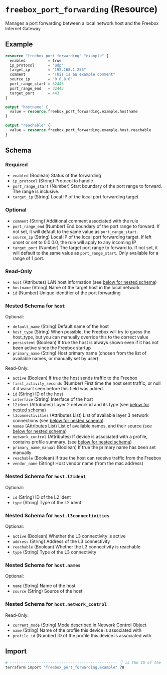 # `freebox_port_forwarding` (Resource)

Manages a port forwarding between a local network host and the Freebox Internet Gateway

## Example

```terraform
resource "freebox_port_forwarding" "example" {
  enabled          = true
  ip_protocol      = "udp"
  target_ip        = "192.168.1.255"
  comment          = "This is an example comment"
  source_ip        = "0.0.0.0"
  port_range_start = 32443
  port_range_end   = 32443
  target_port      = 443
}

output "hostname" {
  value = resource.freebox_port_forwarding.example.hostname
}

output "reachable" {
  value = resource.freebox_port_forwarding.example.host.reachable
}
```

<!-- schema generated by tfplugindocs -->
## Schema

### Required

- `enabled` (Boolean) Status of the forwarding
- `ip_protocol` (String) Protocol to handle
- `port_range_start` (Number) Start boundary of the port range to forward. The range is inclusive.
- `target_ip` (String) Local IP of the local port forwarding target

### Optional

- `comment` (String) Additional comment associated with the rule
- `port_range_end` (Number) End boundary of the port range to forward. If not set, it will default to the same value as `port_range_start`.
- `source_ip` (String) Local IP of the local port forwarding target. If left unset or set to 0.0.0.0, the rule will apply to any incoming IP
- `target_port` (Number) The target port range to forward to. If not set, it will default to the same value as `port_range_start`. Only available for a range of 1 port.

### Read-Only

- `host` (Attributes) LAN host information (see [below for nested schema](#nestedatt--host))
- `hostname` (String) Name of the target host in the local network
- `id` (Number) Unique identifier of the port forwarding

<a id="nestedatt--host"></a>
### Nested Schema for `host`

Optional:

- `default_name` (String) Default name of the host
- `host_type` (String) When possible, the Freebox will try to guess the host_type, but you can manually override this to the correct value
- `persistent` (Boolean) If true the host is always shown even if it has not been active since the Freebox startup
- `primary_name` (String) Host primary name (chosen from the list of available names, or manually set by user)

Read-Only:

- `active` (Boolean) If true the host sends traffic to the Freebox
- `first_activity_seconds` (Number) First time the host sent traffic, or null if it wasn’t seen before this field was added.
- `id` (String) ID of the host
- `interface` (String) Interface of the host
- `l2ident` (Attributes) Layer 2 network id and its type (see [below for nested schema](#nestedatt--host--l2ident))
- `l3connectivities` (Attributes List) List of available layer 3 network connections (see [below for nested schema](#nestedatt--host--l3connectivities))
- `names` (Attributes List) List of available names, and their source (see [below for nested schema](#nestedatt--host--names))
- `network_control` (Attributes) If device is associated with a profile, contains profile summary. (see [below for nested schema](#nestedatt--host--network_control))
- `primary_name_manual` (Boolean) If true the primary name has been set manually
- `reachable` (Boolean) If true the host can receive traffic from the Freebox
- `vendor_name` (String) Host vendor name (from the mac address)

<a id="nestedatt--host--l2ident"></a>
### Nested Schema for `host.l2ident`

Optional:

- `id` (String) ID of the L2 ident
- `type` (String) Type of the L2 ident


<a id="nestedatt--host--l3connectivities"></a>
### Nested Schema for `host.l3connectivities`

Optional:

- `active` (Boolean) Whether the L3 connectivity is active
- `address` (String) Address of the L3 connectivity
- `reachable` (Boolean) Whether the L3 connectivity is reachable
- `type` (String) Type of the L3 connectivity


<a id="nestedatt--host--names"></a>
### Nested Schema for `host.names`

Optional:

- `name` (String) Name of the host
- `source` (String) Source of the host


<a id="nestedatt--host--network_control"></a>
### Nested Schema for `host.network_control`

Read-Only:

- `current_mode` (String) Mode described in Network Control Object
- `name` (String) Name of the profile this device is associated with
- `profile_id` (Number) ID of the profile this device is associated with

## Import

```sh
# ------------------------------------------------ 👇 is the ID of the virtual machine
terraform import "freebox_port_forwarding.example" 78
```
